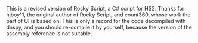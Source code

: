This is a revised version of Rocky Script, a C# script for HS2. Thanks for hjboy11, the original author of Rocky Script, and count360, whose work the part of UI is based on. This is only a record for the code decompiled with dnspy, and you should re-compile it by yourself, because the version of the assembly reference is not suitable.
